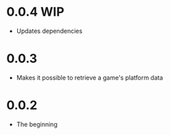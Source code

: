 # 0.0.4 WIP

* Updates dependencies

# 0.0.3

* Makes it possible to retrieve a game's platform data

# 0.0.2

* The beginning
